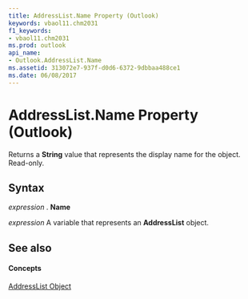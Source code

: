```yaml
---
title: AddressList.Name Property (Outlook)
keywords: vbaol11.chm2031
f1_keywords:
- vbaol11.chm2031
ms.prod: outlook
api_name:
- Outlook.AddressList.Name
ms.assetid: 313072e7-937f-d0d6-6372-9dbbaa488ce1
ms.date: 06/08/2017
---
```



# AddressList.Name Property (Outlook)

Returns a **String** value that represents the display name for the object. Read-only.


## Syntax

 _expression_ . **Name**

 _expression_ A variable that represents an **AddressList** object.


## See also


#### Concepts


[AddressList Object](addresslist-object-outlook.md)

